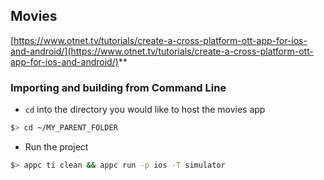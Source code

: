 ## Movies 

[https://www.otnet.tv/tutorials/create-a-cross-platform-ott-app-for-ios-and-android/](https://www.otnet.tv/tutorials/create-a-cross-platform-ott-app-for-ios-and-android/)**

### Importing and building from Command Line

* `cd` into the directory you would like to host the movies app

~~~bash
$> cd ~/MY_PARENT_FOLDER
~~~

* Run the project

~~~bash
$> appc ti clean && appc run -p ios -T simulator
~~~
